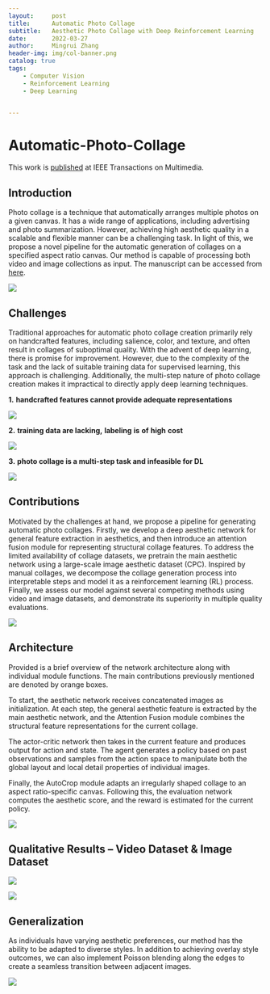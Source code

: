 ```yaml
---
layout:     post
title:      Automatic Photo Collage
subtitle:   Aesthetic Photo Collage with Deep Reinforcement Learning
date:       2022-03-27
author:     Mingrui Zhang
header-img: img/col-banner.png
catalog: true
tags:
    - Computer Vision
    - Reinforcement Learning
    - Deep Learning


---
```


# Automatic-Photo-Collage

This work is [published](https://ieeexplore.ieee.org/document/9787805/) at IEEE Transactions on Multimedia.

## Introduction

Photo collage is a technique that automatically arranges multiple photos on a given canvas. It has a wide range of applications, including advertising and photo summarization. However, achieving high aesthetic quality in a scalable and flexible manner can be a challenging task. In light of this, we propose a novel pipeline for the automatic generation of collages on a specified aspect ratio canvas. Our method is capable of processing both video and image collections as input. The manuscript can be accessed from [here](https://ieeexplore.ieee.org/document/9787805).

![](img/col-i1.png)

## Challenges

Traditional approaches for automatic photo collage creation primarily rely on handcrafted features, including salience, color, and texture, and often result in collages of suboptimal quality. With the advent of deep learning, there is promise for improvement. However, due to the complexity of the task and the lack of suitable training data for supervised learning, this approach is challenging. Additionally, the multi-step nature of photo collage creation makes it impractical to directly apply deep learning techniques.

**1.** **handcrafted features cannot provide adequate representations**

![](img/col-c1.png)

**2.** **training data are lacking,** **labeling** **is** **of** **high** **cost**

![](img/col-c2.png)

**3.** **photo collage is a multi-step task and infeasible for DL**

![](img/col-c3.png)



## Contributions

Motivated by the challenges at hand, we propose a pipeline for generating automatic photo collages. Firstly, we develop a deep aesthetic network for general feature extraction in aesthetics, and then introduce an attention fusion module for representing structural collage features. To address the limited availability of collage datasets, we pretrain the main aesthetic network using a large-scale image aesthetic dataset (CPC). Inspired by manual collages, we decompose the collage generation process into interpretable steps and model it as a reinforcement learning (RL) process. Finally, we assess our model against several competing methods using video and image datasets, and demonstrate its superiority in multiple quality evaluations.

![](img/col-1.png)



## Architecture

Provided is a brief overview of the network architecture along with individual module functions. The main contributions previously mentioned are denoted by orange boxes.

To start, the aesthetic network receives concatenated images as initialization. At each step, the general aesthetic feature is extracted by the main aesthetic network, and the Attention Fusion module combines the structural feature representations for the current collage.

The actor-critic network then takes in the current feature and produces output for action and state. The agent generates a policy based on past observations and samples from the action space to manipulate both the global layout and local detail properties of individual images.

Finally, the AutoCrop module adapts an irregularly shaped collage to an aspect ratio-specific canvas. Following this, the evaluation network computes the aesthetic score, and the reward is estimated for the current policy.

![](img/col-a1.png)

## **Qualitative** **Results** **–** **Video** **Dataset** **&** **Image** **Dataset**

![](img/col-r1.png)

![](img/col-r2.png)

## **Generalization**

As individuals have varying aesthetic preferences, our method has the ability to be adapted to diverse styles. In addition to achieving overlay style outcomes, we can also implement Poisson blending along the edges to create a seamless transition between adjacent images.

![](img/col-g1.png)
